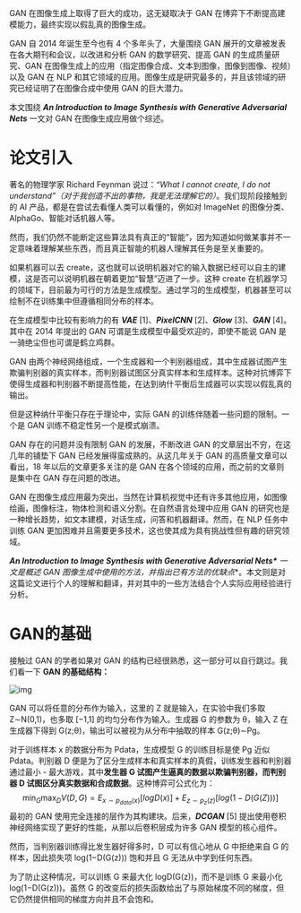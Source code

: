 GAN 在图像生成上取得了巨大的成功，这无疑取决于 GAN 在博弈下不断提高建模能力，最终实现以假乱真的图像生成。

GAN 自 2014 年诞生至今也有 4 个多年头了，大量围绕 GAN 展开的文章被发表在各大期刊和会议，以改进和分析 GAN 的数学研究、提高 GAN 的生成质量研究、GAN 在图像生成上的应用（指定图像合成、文本到图像，图像到图像、视频）以及 GAN 在 NLP 和其它领域的应用。图像生成是研究最多的，并且该领域的研究已经证明了在图像合成中使用 GAN 的巨大潜力。

本文围绕 ***An Introduction to Image Synthesis with Generative Adversarial Nets*** 一文对 GAN 在图像生成应用做个综述。

# 论文引入

著名的物理学家 Richard Feynman 说过：*“What I cannot create, I do not understand”（对于我创造不出的事物，我是无法理解它的）*。我们现阶段接触到的 AI 产品，都是在尝试去看懂人类可以看懂的，例如对 ImageNet 的图像分类、AlphaGo、智能对话机器人等。

然而，我们仍然不能断定这些算法具有真正的“智能”，因为知道如何做某事并不一定意味着理解某些东西，而且真正智能的机器人理解其任务是至关重要的。

如果机器可以去 create，这也就可以说明机器对它的输入数据已经可以自主的建模，这是否可以说明机器在朝着更加“智慧”迈进了一步。这种 create 在机器学习的领域下，目前最为可行的方法是生成模型。通过学习的生成模型，机器甚至可以绘制不在训练集中但遵循相同分布的样本。

在生成模型中比较有影响力的有 ***VAE*** [1]、***PixelCNN*** [2]、***Glow*** [3]、***GAN*** [4]。其中在 2014 年提出的 GAN 可谓是生成模型中最受欢迎的，即使不能说 GAN 是一骑绝尘但也可谓是鹤立鸡群。

GAN 由两个神经网络组成，一个生成器和一个判别器组成，其中生成器试图产生欺骗判别器的真实样本，而判别器试图区分真实样本和生成样本。这种对抗博弈下使得生成器和判别器不断提高性能，在达到纳什平衡后生成器可以实现以假乱真的输出。

但是这种纳什平衡只存在于理论中，实际 GAN 的训练伴随着一些问题的限制。一个是 GAN 训练不稳定性另一个是模式崩溃。

GAN 存在的问题并没有限制 GAN 的发展，不断改进 GAN 的文章层出不穷，在这几年的铺垫下 GAN 已经发展得蛮成熟的。从这几年关于 GAN 的高质量文章可以看出，18 年以后的文章更多关注的是 GAN 在各个领域的应用，而之前的文章则是集中在 GAN 存在问题的改进。

GAN 在图像生成应用最为突出，当然在计算机视觉中还有许多其他应用，如图像绘画，图像标注，物体检测和语义分割。在自然语言处理中应用 GAN 的研究也是一种增长趋势，如文本建模，对话生成，问答和机器翻译。然而，在 NLP 任务中训练 GAN 更加困难并且需要更多技术，这也使其成为具有挑战性但有趣的研究领域。

***An Introduction to Image Synthesis with Generative Adversarial Nets\*** 一文是**概述 GAN 图像生成中使用的方法，并指出已有方法的优缺点**。本文则是对这篇论文进行个人的理解和翻译，并对其中的一些方法结合个人实际应用经验进行分析。

# GAN的基础

接触过 GAN 的学者如果对 GAN 的结构已经很熟悉，这一部分可以自行跳过。我们看一下 **GAN 的基础结构：**

![img](https://pic2.zhimg.com/80/v2-53383fc5a1344b890850cab4abfa588a_1440w.jpg)

GAN 可以将任意的分布作为输入，这里的 Z 就是输入，在实验中我们多取Z∼N(0,1)，也多取 [−1,1] 的均匀分布作为输入。生成器 G 的参数为 θ，输入 Z 在生成器下得到 G(z;θ)，输出可以被视为从分布中抽取的样本 G(z;θ)∼Pg。

对于训练样本 x 的数据分布为 Pdata，生成模型 G 的训练目标是使 Pg 近似Pdata。判别器 D 便是为了区分生成样本和真实样本的真假，训练发生器和判别器通过最小 - 最大游戏，其中**发生器 G 试图产生逼真的数据以欺骗判别器，而判别器 D 试图区分真实数据和合成数据**。这种博弈可公式化为：
$$
\min_G \max_D V(D,G) = E_{x \sim p_{data}(x)}[logD(x)]+E_{z\sim p_z(z)}[log(1-D(G(Z)))]
$$
最初的 GAN 使用完全连接的层作为其构建块。后来，***DCGAN*** [5] 提出使用卷积神经网络实现了更好的性能，从那以后卷积层成为许多 GAN 模型的核心组件。

然而，当判别器训练得比发生器好得多时，D 可以有信心地从 G 中拒绝来自 G 的样本，因此损失项 log(1−D(G(z))) 饱和并且 G 无法从中学到任何东西。

为了防止这种情况，可以训练 G 来最大化 logD(G(z))，而不是训练 G 来最小化 log(1−D(G(z)))。虽然 G 的改变后的损失函数给出了与原始梯度不同的梯度，但它仍然提供相同的梯度方向并且不会饱和。

